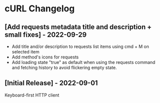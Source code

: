 # cURL Changelog

## [Add requests metadata title and description + small fixes] - 2022-09-29

- Add title and/or description to requests list items using cmd + M on selected item
- Add method's icons for requests
- Add loading state "true" as default when using the requests command and fetching history to avoid flickering empty state.

 ## [Initial Release] - 2022-09-01

Keyboard-first HTTP client